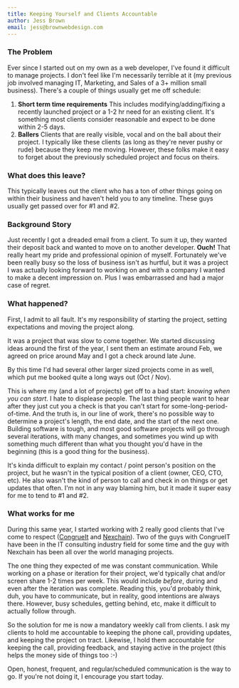 ```yaml
---
title: Keeping Yourself and Clients Accountable
author: Jess Brown
email: jess@brownwebdesign.com
---
```


### The Problem

Ever since I started out on my own as a web developer, I've found it
difficult to manage projects.  I don't feel like I'm necessarily
terrible at it (my previous job involved managing IT, Marketing, and Sales of a
3+ million small business). There's a couple of things usually get me
off schedule:

1. **Short term time requirements** This includes modifying/adding/fixing a
   recently launched project or a 1-2 hr need for an existing client.  It's
something most clients consider reasonable and expect to be done within 2-5
days.
2. **Ballers**  Clients that are really visible, vocal and on the ball about their project.  I typically like these clients (as long as they're never pushy or rude) because they keep me moving.  However, these folks make it easy to forget about the previously scheduled project and focus on theirs.


### What does this leave?  
This typically leaves out the client who has a ton of other things going
on within their business and haven't held you to any timeline.  These guys
usually get passed over for #1 and #2.


### Background Story

Just recently I got a dreaded email from a client.  To sum it up, they
wanted their deposit back and wanted to move on to another developer.
**Ouch!** That really heart my pride and professional opinion of myself.
Fortunately we've been really busy so the loss of business isn't as
hurtful, but it was a project I was actually looking forward to working
on and with a company I wanted to make a decent impression on.  Plus I
was embarrassed and had a major case of regret.

### What happened?
First, I admit to all fault.  It's my responsibility of starting the
project, setting expectations and moving the project along.

It was a project that was slow to come together.
We started discussing ideas around the first of the year, I sent them an
estimate around Feb, we agreed on price around May and I got a check
around late June.

By this time I'd had several other larger sized projects come in as
well, which put me booked quite a long ways out (Oct / Nov).  

This is where my (and a lot of projects) get off to a bad start:
*knowing when you can start*.  I hate to displease people. The last
thing people want to hear after they just cut you a check is that you
can't start for some-long-period-of-time.  And the truth is, in our line
of work, there's no possible way to determine a project's length, the end
date, and the start of the next one.  Building software is tough, and most
good software projects will go through several iterations, with many changes,
and sometimes you wind up with something much different than what you
thought you'd have in the beginning (this is a good thing for the
business).  

It's kinda difficult to explain my contact / point person's position on
the project, but he wasn't in the typical position of a client (owner,
CEO, CTO, etc).  He also wasn't the kind of person to call and check in
on things or get updates that often.  I'm not in any way blaming him,
but it made it super easy for me to tend to #1 and #2.  


### What works for me

During this same year, I started working with 2 really good clients that
I've come to respect ([CongrueIt](http://www.congrueit.com) and [Nexchain](http://www.nexchaind.com)).  Two of the guys with CongrueIT have been in the IT consulting industry field for some time and the guy with Nexchain has been all over the world managing projects.  

<!-- XXXXXXX BNR here?? XXXXXX -->

The one thing they expected of me was constant communication.  While working on a phase or iteration for
their project, we'd typically chat and/or screen share 1-2 times per
week.  This would include *before*, during and even after the iteration
was complete.  Reading this, you'd probably think, duh, you have to
communicate, but in reality, good intentions are always there. However, busy
schedules, getting behind, etc, make it difficult to actually follow through.

So the solution for me is now a mandatory weekly call from clients.  I
ask my clients to hold me accountable to keeping the phone call,
providing updates, and keeping the project on tract.  Likewise, I hold them
accountable for keeping the call, providing feedback, and staying active
in the project (this helps the money side of things too :-)

Open, honest, frequent, and regular/scheduled communication is the way to go.  If you're not doing it, I encourage you start today.

